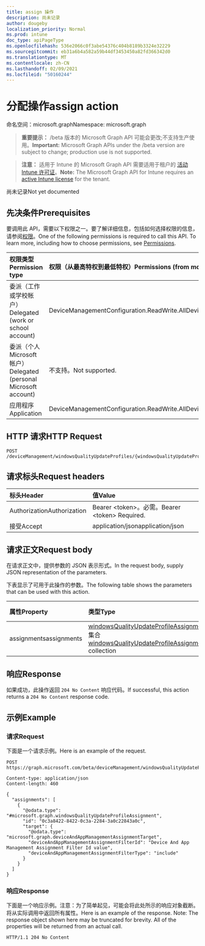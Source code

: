 ```yaml
---
title: assign 操作
description: 尚未记录
author: dougeby
localization_priority: Normal
ms.prod: intune
doc_type: apiPageType
ms.openlocfilehash: 536e2066c0f3abe54376c404b8189b3324e32229
ms.sourcegitcommit: eb31a6b4a582a59b44df3453450a82fd366342d0
ms.translationtype: MT
ms.contentlocale: zh-CN
ms.lasthandoff: 02/09/2021
ms.locfileid: "50160244"
---
```

# <a name="assign-action"></a><span data-ttu-id="287f8-103">分配操作</span><span class="sxs-lookup"><span data-stu-id="287f8-103">assign action</span></span>

<span data-ttu-id="287f8-104">命名空间：microsoft.graph</span><span class="sxs-lookup"><span data-stu-id="287f8-104">Namespace: microsoft.graph</span></span>

> <span data-ttu-id="287f8-105">**重要提示：** /beta 版本的 Microsoft Graph API 可能会更改;不支持生产使用。</span><span class="sxs-lookup"><span data-stu-id="287f8-105">**Important:** Microsoft Graph APIs under the /beta version are subject to change; production use is not supported.</span></span>

> <span data-ttu-id="287f8-106">**注意：** 适用于 Intune 的 Microsoft Graph API 需要适用于租户的 [活动 Intune 许可证](https://go.microsoft.com/fwlink/?linkid=839381)。</span><span class="sxs-lookup"><span data-stu-id="287f8-106">**Note:** The Microsoft Graph API for Intune requires an [active Intune license](https://go.microsoft.com/fwlink/?linkid=839381) for the tenant.</span></span>

<span data-ttu-id="287f8-107">尚未记录</span><span class="sxs-lookup"><span data-stu-id="287f8-107">Not yet documented</span></span>

## <a name="prerequisites"></a><span data-ttu-id="287f8-108">先决条件</span><span class="sxs-lookup"><span data-stu-id="287f8-108">Prerequisites</span></span>
<span data-ttu-id="287f8-p101">要调用此 API，需要以下权限之一。要了解详细信息，包括如何选择权限的信息，请参阅[权限](/graph/permissions-reference)。</span><span class="sxs-lookup"><span data-stu-id="287f8-p101">One of the following permissions is required to call this API. To learn more, including how to choose permissions, see [Permissions](/graph/permissions-reference).</span></span>

|<span data-ttu-id="287f8-111">权限类型</span><span class="sxs-lookup"><span data-stu-id="287f8-111">Permission type</span></span>|<span data-ttu-id="287f8-112">权限（从最高特权到最低特权）</span><span class="sxs-lookup"><span data-stu-id="287f8-112">Permissions (from most to least privileged)</span></span>|
|:---|:---|
|<span data-ttu-id="287f8-113">委派（工作或学校帐户）</span><span class="sxs-lookup"><span data-stu-id="287f8-113">Delegated (work or school account)</span></span>|<span data-ttu-id="287f8-114">DeviceManagementConfiguration.ReadWrite.All</span><span class="sxs-lookup"><span data-stu-id="287f8-114">DeviceManagementConfiguration.ReadWrite.All</span></span>|
|<span data-ttu-id="287f8-115">委派（个人 Microsoft 帐户）</span><span class="sxs-lookup"><span data-stu-id="287f8-115">Delegated (personal Microsoft account)</span></span>|<span data-ttu-id="287f8-116">不支持。</span><span class="sxs-lookup"><span data-stu-id="287f8-116">Not supported.</span></span>|
|<span data-ttu-id="287f8-117">应用程序</span><span class="sxs-lookup"><span data-stu-id="287f8-117">Application</span></span>|<span data-ttu-id="287f8-118">DeviceManagementConfiguration.ReadWrite.All</span><span class="sxs-lookup"><span data-stu-id="287f8-118">DeviceManagementConfiguration.ReadWrite.All</span></span>|

## <a name="http-request"></a><span data-ttu-id="287f8-119">HTTP 请求</span><span class="sxs-lookup"><span data-stu-id="287f8-119">HTTP Request</span></span>
<!-- {
  "blockType": "ignored"
}
-->
``` http
POST /deviceManagement/windowsQualityUpdateProfiles/{windowsQualityUpdateProfileId}/assign
```

## <a name="request-headers"></a><span data-ttu-id="287f8-120">请求标头</span><span class="sxs-lookup"><span data-stu-id="287f8-120">Request headers</span></span>
|<span data-ttu-id="287f8-121">标头</span><span class="sxs-lookup"><span data-stu-id="287f8-121">Header</span></span>|<span data-ttu-id="287f8-122">值</span><span class="sxs-lookup"><span data-stu-id="287f8-122">Value</span></span>|
|:---|:---|
|<span data-ttu-id="287f8-123">Authorization</span><span class="sxs-lookup"><span data-stu-id="287f8-123">Authorization</span></span>|<span data-ttu-id="287f8-124">Bearer &lt;token&gt;。必需。</span><span class="sxs-lookup"><span data-stu-id="287f8-124">Bearer &lt;token&gt; Required.</span></span>|
|<span data-ttu-id="287f8-125">接受</span><span class="sxs-lookup"><span data-stu-id="287f8-125">Accept</span></span>|<span data-ttu-id="287f8-126">application/json</span><span class="sxs-lookup"><span data-stu-id="287f8-126">application/json</span></span>|

## <a name="request-body"></a><span data-ttu-id="287f8-127">请求正文</span><span class="sxs-lookup"><span data-stu-id="287f8-127">Request body</span></span>
<span data-ttu-id="287f8-128">在请求正文中，提供参数的 JSON 表示形式。</span><span class="sxs-lookup"><span data-stu-id="287f8-128">In the request body, supply JSON representation of the parameters.</span></span>

<span data-ttu-id="287f8-129">下表显示了可用于此操作的参数。</span><span class="sxs-lookup"><span data-stu-id="287f8-129">The following table shows the parameters that can be used with this action.</span></span>

|<span data-ttu-id="287f8-130">属性</span><span class="sxs-lookup"><span data-stu-id="287f8-130">Property</span></span>|<span data-ttu-id="287f8-131">类型</span><span class="sxs-lookup"><span data-stu-id="287f8-131">Type</span></span>|<span data-ttu-id="287f8-132">说明</span><span class="sxs-lookup"><span data-stu-id="287f8-132">Description</span></span>|
|:---|:---|:---|
|<span data-ttu-id="287f8-133">assignments</span><span class="sxs-lookup"><span data-stu-id="287f8-133">assignments</span></span>|<span data-ttu-id="287f8-134">[windowsQualityUpdateProfileAssignment](../resources/intune-softwareupdate-windowsqualityupdateprofileassignment.md) 集合</span><span class="sxs-lookup"><span data-stu-id="287f8-134">[windowsQualityUpdateProfileAssignment](../resources/intune-softwareupdate-windowsqualityupdateprofileassignment.md) collection</span></span>|<span data-ttu-id="287f8-135">尚未记录</span><span class="sxs-lookup"><span data-stu-id="287f8-135">Not yet documented</span></span>|



## <a name="response"></a><span data-ttu-id="287f8-136">响应</span><span class="sxs-lookup"><span data-stu-id="287f8-136">Response</span></span>
<span data-ttu-id="287f8-137">如果成功，此操作返回 `204 No Content` 响应代码。</span><span class="sxs-lookup"><span data-stu-id="287f8-137">If successful, this action returns a `204 No Content` response code.</span></span>

## <a name="example"></a><span data-ttu-id="287f8-138">示例</span><span class="sxs-lookup"><span data-stu-id="287f8-138">Example</span></span>

### <a name="request"></a><span data-ttu-id="287f8-139">请求</span><span class="sxs-lookup"><span data-stu-id="287f8-139">Request</span></span>
<span data-ttu-id="287f8-140">下面是一个请求示例。</span><span class="sxs-lookup"><span data-stu-id="287f8-140">Here is an example of the request.</span></span>
``` http
POST https://graph.microsoft.com/beta/deviceManagement/windowsQualityUpdateProfiles/{windowsQualityUpdateProfileId}/assign

Content-type: application/json
Content-length: 460

{
  "assignments": [
    {
      "@odata.type": "#microsoft.graph.windowsQualityUpdateProfileAssignment",
      "id": "0c3a8422-8422-0c3a-2284-3a0c22843a0c",
      "target": {
        "@odata.type": "microsoft.graph.deviceAndAppManagementAssignmentTarget",
        "deviceAndAppManagementAssignmentFilterId": "Device And App Management Assignment Filter Id value",
        "deviceAndAppManagementAssignmentFilterType": "include"
      }
    }
  ]
}
```

### <a name="response"></a><span data-ttu-id="287f8-141">响应</span><span class="sxs-lookup"><span data-stu-id="287f8-141">Response</span></span>
<span data-ttu-id="287f8-p102">下面是一个响应示例。注意：为了简单起见，可能会将此处所示的响应对象截断。将从实际调用中返回所有属性。</span><span class="sxs-lookup"><span data-stu-id="287f8-p102">Here is an example of the response. Note: The response object shown here may be truncated for brevity. All of the properties will be returned from an actual call.</span></span>
``` http
HTTP/1.1 204 No Content
```




